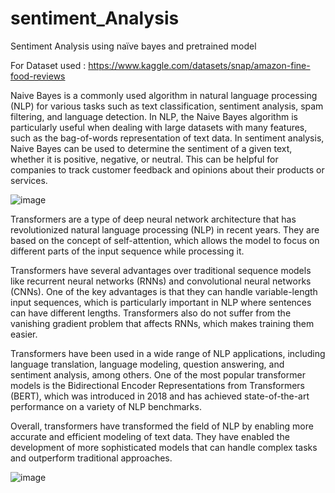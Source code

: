 # sentiment_Analysis
Sentiment Analysis using naïve bayes and pretrained model 

For Dataset used  : https://www.kaggle.com/datasets/snap/amazon-fine-food-reviews

Naive Bayes is a commonly used algorithm in natural language processing (NLP) for various tasks such as text classification, sentiment analysis, spam filtering, and language detection. In NLP, the Naive Bayes algorithm is particularly useful when dealing with large datasets with many features, such as the bag-of-words representation of text data.
In sentiment analysis, Naive Bayes can be used to determine the sentiment of a given text, whether it is positive, negative, or neutral. This can be helpful for companies to track customer feedback and opinions about their products or services.

![image](https://user-images.githubusercontent.com/90919732/234399005-7ebaf99a-a5da-4e97-8e75-324cbd0fb7fb.png)

Transformers are a type of deep neural network architecture that has revolutionized natural language processing (NLP) in recent years. They are based on the concept of self-attention, which allows the model to focus on different parts of the input sequence while processing it.

Transformers have several advantages over traditional sequence models like recurrent neural networks (RNNs) and convolutional neural networks (CNNs). One of the key advantages is that they can handle variable-length input sequences, which is particularly important in NLP where sentences can have different lengths. Transformers also do not suffer from the vanishing gradient problem that affects RNNs, which makes training them easier.

Transformers have been used in a wide range of NLP applications, including language translation, language modeling, question answering, and sentiment analysis, among others. One of the most popular transformer models is the Bidirectional Encoder Representations from Transformers (BERT), which was introduced in 2018 and has achieved state-of-the-art performance on a variety of NLP benchmarks.

Overall, transformers have transformed the field of NLP by enabling more accurate and efficient modeling of text data. They have enabled the development of more sophisticated models that can handle complex tasks and outperform traditional approaches.

![image](https://user-images.githubusercontent.com/90919732/234399125-88e55d9c-bada-45b9-b46b-5798715b8d5f.png)



